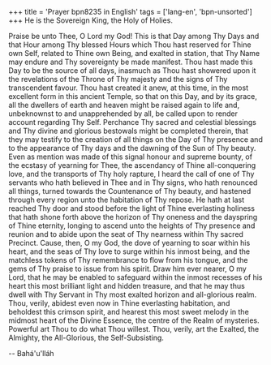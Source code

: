 +++
title = 'Prayer bpn8235 in English'
tags = ['lang-en', 'bpn-unsorted']
+++
He is the Sovereign King, the Holy of Holies.

Praise be unto Thee, O Lord my God! This is that Day among Thy Days and that Hour among Thy blessed Hours which Thou hast reserved for Thine own Self, related to Thine own Being, and exalted in station, that Thy Name may endure and Thy sovereignty be made manifest. Thou hast made this Day to be the source of all days, inasmuch as Thou hast showered upon it the revelations of the Throne of Thy majesty and the signs of Thy transcendent favour. Thou hast created it anew, at this time, in the most excellent form in this ancient Temple, so that on this Day, and by its grace, all the dwellers of earth and heaven might be raised again to life and, unbeknownst to and unapprehended by all, be called upon to render account regarding Thy Self. Perchance Thy sacred and celestial blessings and Thy divine and glorious bestowals might be completed therein, that they may testify to the creation of all things on the Day of Thy presence and to the appearance of Thy days and the dawning of the Sun of Thy beauty.
Even as mention was made of this signal honour and supreme bounty, of the ecstasy of yearning for Thee, the ascendancy of Thine all-conquering love, and the transports of Thy holy rapture, I heard the call of one of Thy servants who hath believed in Thee and in Thy signs, who hath renounced all things, turned towards the Countenance of Thy beauty, and hastened through every region unto the habitation of Thy repose. He hath at last reached Thy door and stood before the light of Thine everlasting holiness that hath shone forth above the horizon of Thy oneness and the dayspring of Thine eternity, longing to ascend unto the heights of Thy presence and reunion and to abide upon the seat of Thy nearness within Thy sacred Precinct. Cause, then, O my God, the dove of yearning to soar within his heart, and the seas of Thy love to surge within his inmost being, and the matchless tokens of Thy remembrance to flow from his tongue, and the gems of Thy praise to issue from his spirit. Draw him ever nearer, O my Lord, that he may be enabled to safeguard within the inmost recesses of his heart this most brilliant light and hidden treasure, and that he may thus dwell with Thy Servant in Thy most exalted horizon and all-glorious realm.
Thou, verily, abidest even now in Thine everlasting habitation, and beholdest this crimson spirit, and hearest this most sweet melody in the midmost heart of the Divine Essence, the centre of the Realm of mysteries. Powerful art Thou to do what Thou willest. Thou, verily, art the Exalted, the Almighty, the All-Glorious, the Self-Subsisting.

-- Bahá'u'lláh
